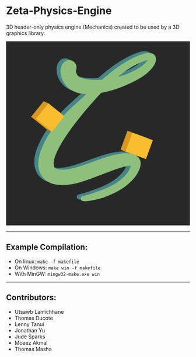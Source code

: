 # **Zeta-Physics-Engine**

3D header-only physics engine (Mechanics) created to be used by a 3D graphics library.

![Logo](yourmom.png)

___

## Example Compilation:
* On linux: `make -f makefile`
* On Windows: `make win -f makefile`
* With MinGW: `mingw32-make.exe win`

___

## Contributors:
 * Utsawb Lamichhane
 * Thomas Ducote
 * Lenny Tanui
 * Jonathan Yu
 * Jude Sparks
 * Moeez Akmal
 * Thomas Masha
